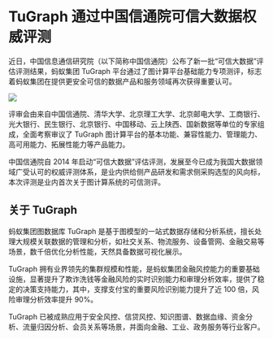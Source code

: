 # TuGraph 通过中国信通院可信大数据权威评测

<style>
    img{
        width:auto;
        height:auto;
        margin:0 auto;
        display:block;
    }
</style>

近日，中国信息通信研究院（以下简称中国信通院）公布了新一批“可信大数据”评估评测结果，蚂蚁集团 TuGraph 平台通过了图计算平台基础能力专项测评，标志着蚂蚁集团在提供更安全可信的数据产品和服务领域再次获得重要认可。

![](https://gw.alipayobjects.com/mdn/rms_fa12c2/afts/img/A*c4KDRpU3NHIAAAAAAAAAAAAAARQnAQ)

评审会由来自中国信通院、清华大学、北京理工大学、北京邮电大学、工商银行、光大银行、民生银行、北京银行、中国移动、云上陕西、国新数据等单位的专家组成，全面考察审议了 TuGraph 图计算平台的基本功能、兼容性能力、管理能力、高可用能力、拓展性能力等产品能力。

中国信通院自 2014 年启动“可信大数据”评估评测，发展至今已成为我国大数据领域广受认可的权威评测体系，是业内供给侧产品研发和需求侧采购选型的风向标，本次评测是业内首次关于图计算系统的可信测评。

## 关于 TuGraph

蚂蚁集团图数据库 TuGraph 是基于图模型的一站式数据存储和分析系统，擅长处理大规模关联数据的管理和分析，如社交关系、物流服务、设备管网、金融交易等场景，数千倍优化分析性能，天然具备数据可视化展示。

TuGraph 拥有业界领先的集群规模和性能，是蚂蚁集团金融风控能力的重要基础设施，显著提升了欺诈洗钱等金融风险的实时识别能力和审理分析效率，提供了稳定的决策支持能力，其中，支撑支付宝的重要风险识别能力提升了近 100 倍，风险审理分析效率提升 90%。

TuGraph 已被成熟应用于安全风控、信贷风控、知识图谱、数据血缘、资金分析、流量归因分析、会员关系等场景，并面向金融、工业、政务服务等行业客户。
